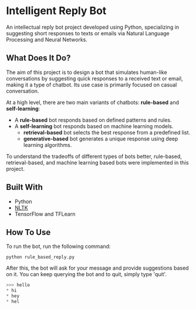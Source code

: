 # Intelligent Reply Bot

An intellectual reply bot project developed using Python, specializing in suggesting short responses to texts or emails via Natural Language Processing and Neural Networks.

## What Does It Do?

The aim of this project is to design a bot that simulates human-like conversations by suggesting quick responses to a received text or email, making it a type of chatbot. Its use case is primarily focused on casual conversation.

At a high level, there are two main variants of chatbots: **rule-based** and **self-learning**:
* A **rule-based** bot responds based on defined patterns and rules.
* A **self-learning** bot responds based on machine learning models.
  * **retrieval-based** bot selects the best response from a predefined list.
  * **generative-based** bot generates a unique response using deep learning algorithms.

To understand the tradeoffs of different types of bots better, rule-based, retrieval-based, and machine learning based bots were implemented in this project.


## Built With

* Python
* [NLTK](https://www.nltk.org/)
* TensorFlow and TFLearn

## How To Use

To run the bot, run the following command:

```
python rule_based_reply.py
```

After this, the bot will ask for your message and provide suggestions based on it. You can keep querying the bot and to quit, simply type 'quit'.

```python
>>> hello
* hi
* hey
* hel